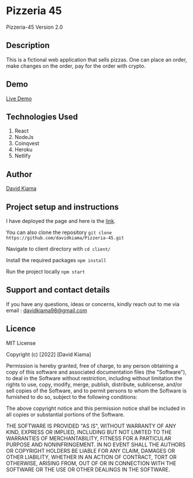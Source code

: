 # Pizzeria 45

Pizzeria-45 Version 2.0

## Description

This is a fictional web application that sells pizzas. One can place an order, make changes on the order, pay for the order with crypto.

## Demo

[Live Demo](https://pizzeria-45.netlify.app/)

## Technologies Used

1. React
1. NodeJs
1. Coinqvest
1. Heroku
1. Netlify

## Author

[David Kiama](https://github.com/davidkiama)

## Project setup and instructions

I have deployed the page and here is the [link](https://pizzeria-45.netlify.app/).

You can also clone the repository `git clone https://github.com/davidkiama/Pizzeria-45.git `

Navigate to client directory with `cd client/ `

Install the required packages `npm install `

Run the project locally `npm start `

## Support and contact details

If you have any questions, ideas or concerns, kindly reach out to me via email : davidkiama98@gmail.com

## Licence

MIT License

Copyright (c) [2022] [David Kiama]

Permission is hereby granted, free of charge, to any person obtaining a copy
of this software and associated documentation files (the "Software"), to deal
in the Software without restriction, including without limitation the rights
to use, copy, modify, merge, publish, distribute, sublicense, and/or sell
copies of the Software, and to permit persons to whom the Software is
furnished to do so, subject to the following conditions:

The above copyright notice and this permission notice shall be included in all
copies or substantial portions of the Software.

THE SOFTWARE IS PROVIDED "AS IS", WITHOUT WARRANTY OF ANY KIND, EXPRESS OR
IMPLIED, INCLUDING BUT NOT LIMITED TO THE WARRANTIES OF MERCHANTABILITY,
FITNESS FOR A PARTICULAR PURPOSE AND NONINFRINGEMENT. IN NO EVENT SHALL THE
AUTHORS OR COPYRIGHT HOLDERS BE LIABLE FOR ANY CLAIM, DAMAGES OR OTHER
LIABILITY, WHETHER IN AN ACTION OF CONTRACT, TORT OR OTHERWISE, ARISING FROM,
OUT OF OR IN CONNECTION WITH THE SOFTWARE OR THE USE OR OTHER DEALINGS IN THE
SOFTWARE.
